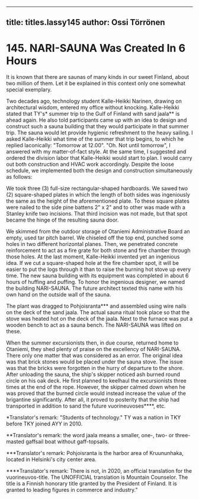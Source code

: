 
---

title: titles.lassy145
author: Ossi Törrönen
---


    
# 145. NARI-SAUNA Was Created In 6 Hours

It is known that there are saunas of many kinds in our sweet Finland, about two million of them. Let it be explained in this context only one somewhat special exemplary.

Two decades ago, technology student Kalle-Heikki Narinen, drawing on architectural wisdom, entered my office without knocking. Kalle-Heikki stated that TY's\* summer trip to the Gulf of Finland with sand jaala\*\* is ahead again. He also told participants came up with an idea to design and construct such a sauna building that they would participate in that summer trip. The sauna would let provide hygienic refreshment to the heavy sailing. I asked Kalle-Heikki what time of the summer that trip begins, to which he replied laconically: "Tomorrow at 12.00". "Oh. Not until tomorrow", I answered with my matter-of-fact style. At the same time, I suggested and ordered the division labor that Kalle-Heikki would start to plan. I would carry out both construction and HVAC work accordingly. Despite the loose schedule, we implemented both the design and construction simultaneously as follows:

We took three (3) full-size rectangular-shaped hardboards. We sawed two (2) square-shaped plates in which the length of both sides was ingeniously the same as the height of the aforementioned plate. To these square plates were nailed to the side pine battens 2" x 2" and to other was made with a Stanley knife two incisions. That third incision was not made, but that spot became the hinge of the resulting sauna door.

We skimmed from the outdoor storage of Otaniemi Administrative Board an empty, used tar pitch barrel. We chiseled off the top end, punched some holes in two different horizontal planes. Then, we penetrated concrete reinforcement to act as a fire grate for both stone and fire chamber through those holes. At the last moment, Kalle-Heikki invented yet an ingenious idea. If we cut a square-shaped hole at the fire chamber spot, it will be easier to put the logs through it than to raise the burning hot stove up every time. The new sauna building with its equipment was completed in about 6 hours of huffing and puffing. To honor the ingenious designer, we named the building NARI-SAUNA. The future architect texted this name with his own hand on the outside wall of the sauna.

The plant was dragged to Pohjoisranta\*\*\* and assembled using wire nails on the deck of the sand jaala. The actual sauna ritual took place so that the stove was heated hot on the deck of the jaala. Next to the furnace was put a wooden bench to act as a sauna bench. The NARI-SAUNA was lifted on these.

When the summer excursionists then, in due course, returned home to Otaniemi, they shed plenty of praise on the excellency of NARI-SAUNA. There only one matter that was considered as an error.  The original idea was that brick stones would be placed under the sauna stove. The issue was that the bricks were forgotten in the hurry of departure to the shore. After unloading the sauna, the ship's skipper noticed ash burned round circle on his oak deck. He first planned to keelhaul the excursionists three times at the end of the rope. However, the skipper calmed down when he was proved that the burned circle would instead increase the value of the brigantine significantly. After all, it proved to posterity that the ship had transported in addition to sand the future vuorineuvoses\*\*\*\*, etc.

\*Translator's remark: "Students of technology." TY was a nation in TKY before TKY joined AYY in 2010.

\*\*Translator's remark: the word jaala means a smaller, one-, two- or three-masted gaffsail boat without gaff-topsails.

\*\*\*Translator's remark: Pohjoisranta is the harbor area of Kruununhaka, located in Helsinki's city center area.

\*\*\*\*Translator's remark: There is not, in 2020, an official translation for the vuorineuvos-title. The UNOFFICIAL translation is Mountain Counselor. The title is a Finnish honorary title granted by the President of Finland. It is granted to leading figures in commerce and industry."
